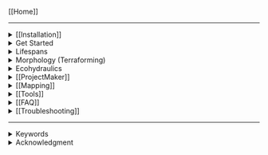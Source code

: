 [[Home]]
***

<details><summary>[[Installation]]</summary><p>
   - [Install and launch *River Architect*](Installation#started)
   - [Program file structure](Installation#structure)
   - [Requirements](Installation#req)
   - [Logfiles](Installation#logs)

</p></details>

<details><summary>Get Started</summary><p>

   - [Get Started](Signposts#getstarted)
       + [Create *Condition*s](Signposts#new-condition)
	   + [Analyze Flows](Signposts#ana-flows)
	   + [Input definition files](Signposts#inpfile)
	   + [Map extent definition files](Signposts#inmaps)
   - [Geofile name conventions](Signposts#terms)
   - [Prepare input Rasters](Signposts#inputs)

</p></details>


<details><summary>Lifespans</summary><p>

   - [[LifespanDesign]]
       + [Quick GUIde](LifespanDesign#lfgui)
       + [Set threshold values (`threshold_values.xlsx`)](LifespanDesign#modthresh)
       + [Parameter hypothesis](LifespanDesign-parameters)
       + [River design and restoration **features**](River-design-features)
       + [Code extension and modification](LifespanDesign-code)
   - [[MaxLifespan]]
       + [Quick GUIde](MaxLifespan#actgui)
	   + [Output](MaxLifespan#actoutput)
       + [Working principles](MaxLifespan#actprin)
       + [Code extension and modification](MaxLifespan#actcode)

</p></details>


<details><summary>Morphology (Terraforming)</summary><p>

   - [River **Reach** definitions](RiverReaches)
   - [[ModifyTerrain]]
       + [Quick GUIde](ModifyTerrain#mtgui)
       + [Threshold-based Grading and Widening (Broaden)](ModifyTerrain#mtdemmod)
       + [River Builder](RiverBuilder)
   - [[VolumeAssessment]]
       + [Quick GUIde](VolumeAssessment#gui)
       + [Working principle](VolumeAssessment#vaprin)
	   + [Set level of detection](VolumeAssessment#vacode)

</p></details>


<details><summary>Ecohydraulics</summary><p>

   - [Seasonal Habitat Area Calculator (SHArC)](SHArC)
       + [Quick GUIde](SHArC#hegui)
       + [Aquatic Ambiances for Fish](SHArC#hefish)
       + [SHArea calculation](SHArC#herunSHArea)
       + [Working principles](SHArC-working-principles#heprin)
       + [Edit Fish template](aqua-modification#hecode)
   - [Habitat Connectivity](Connectivity)

</p></details>


<details><summary>[[ProjectMaker]]</summary><p>

   - [Quick GUIde](ProjectMaker#pmquick)
   - [**Cost** quantity assessment](ProjectMaker#pmcq)
   - [Ecological benefit assessment (Calculate **SHArea**)](ProjectMaker#pmaua)

</p></details>


<details><summary>[[Mapping]]</summary><p>

   - [Layouts](Mapping#lyts)
   - [Modify symbology](Mapping#symbology)
   - [Extents](Mapping#extent)
   - [Code information](Mapping#code)

</p></details>


<details><summary>[[Tools]]</summary><p>

   - [Scripts](Tools#scripts)

</p></details>

<details><summary>[[FAQ]]</summary><p>
</p></details>

<details><summary>[[Troubleshooting]]</summary><p>

   - [How to troubleshoot](Troubleshooting#howto)
   - [Error messages](Troubleshooting#error-messages)
   - [Warning messages](Troubleshooting#warning-messages)

</p></details>

***

<details><summary>Keywords</summary><p>

  - [Aquatic Ambiance and Fish](SHArC#hefish)
  - [combined Habitat Suitability Index (*cHSI*)](SHArC#hecombine)
  - [Conditions](Signposts#conditions)
  - [Depth to groundwater](Signposts#d2w)
  - [Detrended DEM](Signposts#det)
  - [Features](River-design-features)
  - [Lifespans and Return periods](Signposts#ana-flows)
  - [Morphological Units](Signposts#mu)
  - [Parameter calculation](LifespanDesign#inpras)
  - [Seasonal Habitat Area (SHArea)](SHArC#herunSHArea)
  - [Threshold values (lifespans)](LifespanDesign#modthresh)

</p></details>


<details><summary>Acknowledgment</summary><p>

  - [Acknowledgment and funding](Acknowledgment)

</p></details>

